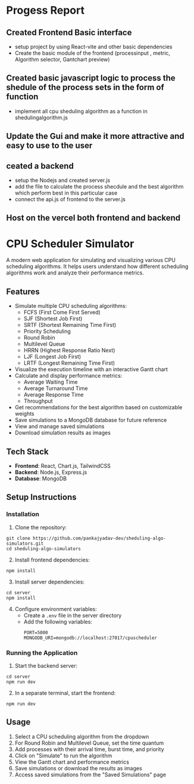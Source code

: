 # Progess Report

## Created Frontend Basic interface
  - setup project by using React-vite and other basic dependencies
  - Create the basic module of the frontend (processinput , metric, Algorithm selector, Gantchart preview)


## Created basic javascript logic to process the shedule of the process sets in the form of function
  - implement all cpu sheduling algorithm as a function in shedulingalgorithm.js


## Update the Gui and make it more attractive and easy to use to the user


## ceated a backend
  - setup the Nodejs and created server.js
  - add the file to calculate the process shecdule and the best algorithm which perform best in this particular case
  - connect the api.js of frontend to the server.js
  
## Host on the vercel both frontend and backend

# CPU Scheduler Simulator

A modern web application for simulating and visualizing various CPU scheduling algorithms. It helps users understand how different scheduling algorithms work and analyze their performance metrics.

## Features

- Simulate multiple CPU scheduling algorithms:
  - FCFS (First Come First Served)
  - SJF (Shortest Job First)
  - SRTF (Shortest Remaining Time First)
  - Priority Scheduling
  - Round Robin
  - Multilevel Queue
  - HRRN (Highest Response Ratio Next)
  - LJF (Longest Job First)
  - LRTF (Longest Remaining Time First)
- Visualize the execution timeline with an interactive Gantt chart
- Calculate and display performance metrics:
  - Average Waiting Time
  - Average Turnaround Time
  - Average Response Time
  - Throughput
- Get recommendations for the best algorithm based on customizable weights
- Save simulations to a MongoDB database for future reference
- View and manage saved simulations
- Download simulation results as images

## Tech Stack

- **Frontend**: React, Chart.js, TailwindCSS
- **Backend**: Node.js, Express.js
- **Database**: MongoDB

## Setup Instructions
### Installation

1. Clone the repository:

```
git clone https://github.com/pankajyadav-dev/sheduling-algo-simulators.git
cd sheduling-algo-simulators
```

2. Install frontend dependencies:

```
npm install
```

3. Install server dependencies:

```
cd server
npm install
```

4. Configure environment variables:
   - Create a `.env` file in the server directory
   - Add the following variables:
     ```
     PORT=5000
     MONGODB_URI=mongodb://localhost:27017/cpuscheduler 
     ```

### Running the Application

1. Start the backend server:

```
cd server
npm run dev
```

2. In a separate terminal, start the frontend:

```
npm run dev
```


## Usage

1. Select a CPU scheduling algorithm from the dropdown
2. For Round Robin and Multilevel Queue, set the time quantum
3. Add processes with their arrival time, burst time, and priority
4. Click on "Simulate" to run the algorithm
5. View the Gantt chart and performance metrics
6. Save simulations or download the results as images
7. Access saved simulations from the "Saved Simulations" page



